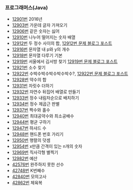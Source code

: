 ### 프로그래머스(Java)
- [12901번](12901/Solution.java) 2016년
- [12903번](12903/12903.java) 가운데 글자 가져오기
- [12906번](12906/12906.java) 같은 숫자는 싫어
- [12910번](12910/Solution.java) 나누어 떨어지는 숫자 배열
- [12912번](12912/12912.java) 두 정수 사이의 합, [12912번 문제 블로그 포스트](https://i-am-not-kangjik.github.io/posts/post60/)
- [12916번](12916/12916.java) 문자열 내 p와 y의 개수
- [12918번](12918/12918.java) 문자열 다루기 기본
- [12919번](12919/12919.java) 서울에서 김서방 찾기 [12919번 문제 블로그 포스트](https://i-am-not-kangjik.github.io/posts/post62/)
- [12921번](12921/Solution.java) 소수 찾기
- [12922번](12922/12922.java) 수박수박수박수박수박수?, [12922번 문제 블로그 포스트](https://i-am-not-kangjik.github.io/posts/post61/)
- [12928번](12928/12928.java) 약수의 합
- [12931번](12931/12931.java) 자릿수 더하기
- [12932번](12932/12932.java) 자연수 뒤집어 배열로 만들기
- [12933번](12933/12933.java) 정수 내림차순으로 배치하기
- [12934번](12934/12934.java) 정수 제곱근 판별
- [12937번](12937/12937.java) 짝수와 홀수
- [12940번](12940/12940.java) 최대공약수와 최소공배수
- [12944번](12944/12944.java) 평균 구하기
- [12947번](12947/12947.java) 하샤드 수
- [12948번](12948/12948.java) 핸드폰 번호 가리기
- [12950번](12950/12950.java) 행렬의 덧셈
- [12954번](12954/12954.java) x만큼 간격이 있는 n개의 숫자
- [12969번](12969/12969.java) 직사각형 별찍기
- [12982번](12982/Solution.java) 예산
- [42576번](42576/Solution.java) 완주하지 못한 선수
- [42748번](42748/42748.java) K번째수
- [42840번](42840/42840.java) 모의고사
- [42862번](42862/Solution.java) 체육복




